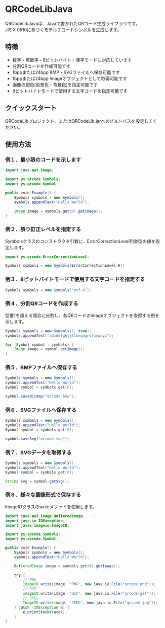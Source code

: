 # QRCodeLibJava
QRCodeLibJavaは、Javaで書かれたQRコード生成ライブラリです。  
JIS X 0510に基づくモデル２コードシンボルを生成します。

## 特徴
- 数字・英数字・8ビットバイト・漢字モードに対応しています
- 分割QRコードを作成可能です
- 1bppまたは24bpp BMP・SVGファイルへ保存可能です
- 1bppまたは24bpp Imageオブジェクトとして取得可能です  
- 画像の配色(前景色・背景色)を指定可能です
- 8ビットバイトモードで使用する文字コードを指定可能です

## クイックスタート
QRCodeLibプロジェクト、またはQRCodeLib.jarへのビルドパスを設定してください。

## 使用方法
### 例１．最小限のコードを示します
```java
import java.awt.Image;

import ys.qrcode.Symbols;
import ys.qrcode.Symbol;

public void Example() {
    Symbols symbols = new Symbols();
    symbols.appendText("Hello World");

    Image image = symbols.get(0).getImage();
}
```

### 例２．誤り訂正レベルを指定する
Symbolsクラスのコンストラクタ引数に、ErrorCorrectionLevel列挙型の値を設定します。
```java
import ys.qrcode.ErrorCorrectionLevel;

Symbols symbols = new Symbols(ErrorCorrectionLevel.H);
```

### 例３．8ビットバイトモードで使用する文字コードを指定する
```java
Symbols symbols = new Symbols("utf-8");
```

### 例４．分割QRコードを作成する
型番1を超える場合に分割し、各QRコードのImageオブジェクトを取得する例を示します。
```java
Symbols symbols = new Symbols(1, true);
symbols.appendText("abcdefghijklmnopqrstuvwxyz");

for (Symbol symbol : symbols) {
    Image image = symbol.getImage();
}
```

### 例５．BMPファイルへ保存する
```java
Symbols symbols = new Symbols();
symbols.appendText("Hello World");
Symbol symbol = symbols.get(0);

symbol.saveBitmap("qrcode.bmp");
```

### 例６．SVGファイルへ保存する
```java
Symbols symbols = new Symbols();
symbols.appendText("Hello World");
Symbol symbol = symbols.get(0);

symbol.saveSvg("qrcode.svg");
```

### 例７．SVGデータを取得する
```java
Symbols symbols = new Symbols();
symbols.appendText("Hello World");
Symbol symbol = symbols.get(0);

String svg = symbol.getSvg();
```

### 例８．様々な画像形式で保存する
ImageIOクラスのwriteメソッドを使用します。

```java
import java.awt.image.BufferedImage;
import java.io.IOException;
import javax.imageio.ImageIO;

import ys.qrcode.Symbols;
import ys.qrcode.Symbol;

public void Example() {
    Symbols symbols = new Symbols();
    symbols.appendText("Hello World");

    BufferedImage image = symbols.get(0).getImage();

    try {
        // PNG
        ImageIO.write(image, "PNG", new java.io.File("qrcode.png"));
        // GIF
        ImageIO.write(image, "GIF", new java.io.File("qrcode.gif"));
        // JPEG
        ImageIO.write(image, "JPEG", new java.io.File("qrcode.jpg"));
    } catch (IOException e) {
        e.printStackTrace();
    }
}
````